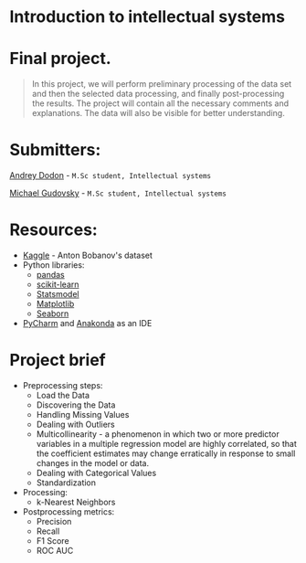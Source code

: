 # Introduction to intellectual systems
# Final project.
> In this project, we will perform preliminary processing of the data set and then the selected data processing, and finally post-processing the results. The project will contain all the necessary comments and explanations. The data will also be visible for better understanding.

# Submitters:
[Andrey Dodon](https://www.kaggle.com/andreydodon) - `M.Sc student, Intellectual systems`

[Michael Gudovsky](https://il.linkedin.com/in/michael-gudovsky-1392157b) - `M.Sc student, Intellectual systems`


# Resources:
  - [Kaggle](https://www.kaggle.com/antfarol/car-sale-advertisements/download) - Anton Bobanov's dataset
  - Python libraries:
    * [pandas](https://pandas.pydata.org/)
    * [scikit-learn](https://scikit-learn.org/stable/)
    * [Statsmodel](https://www.statsmodels.org/stable/index.html)
    * [Matplotlib](https://matplotlib.org/)
    * [Seaborn](https://seaborn.pydata.org/)
  - [PyCharm](https://www.jetbrains.com/pycharm/download/#section=windows) and [Anakonda](https://www.anaconda.com/products/individual) as an IDE  
  

# Project brief
- Preprocessing steps:
    * Load the Data
    * Discovering the Data
    * Handling Missing Values
    * Dealing with Outliers
    * Multicollinearity - a phenomenon in which two or more predictor variables 
						  in a multiple regression model are highly correlated, 
						  so that the coefficient estimates may change erratically 
						  in response to small changes in the model or data.
    * Dealing with Categorical Values
    * Standardization
- Processing:
    * k-Nearest Neighbors
- Postprocessing metrics:
    * Precision
    * Recall
    * F1 Score
    * ROC AUC